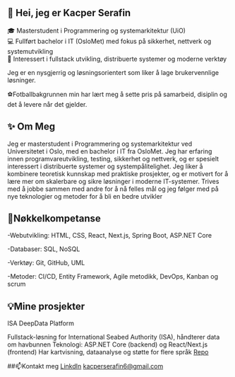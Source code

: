 ## 👋 Hei, jeg er Kacper Serafin

🎓 Masterstudent i Programmering og systemarkitektur (UiO)  
💻 Fullført bachelor i IT (OsloMet) med fokus på sikkerhet, nettverk og systemutvikling  
🌱 Interessert i fullstack utvikling, distribuerte systemer og moderne verktøy

Jeg er en nysgjerrig og løsningsorientert som liker å lage brukervennlige løsninger.

⚽️Fotballbakgrunnen min har lært meg å sette pris på samarbeid, disiplin og det å levere når det gjelder.

## ✨ Om Meg
Jeg er masterstudent i Programmering og systemarkitektur ved Universitetet i Oslo, med en bachelor i IT fra OsloMet. Jeg har erfaring innen programvareutvikling, testing, sikkerhet og nettverk, og er spesielt interessert i distribuerte systemer og systempålitelighet. Jeg liker å kombinere teoretisk kunnskap med praktiske prosjekter, og er motivert for å lære mer om skalerbare og sikre løsninger i moderne IT-systemer. Trives med å jobbe sammen med andre for å nå felles mål og jeg følger med på nye teknologier og metoder for å bli en bedre utvikler

## 🚀Nøkkelkompetanse 
-Webutvikling: HTML, CSS, React, Next.js, Spring Boot, ASP.NET Core

-Databaser: SQL, NoSQL

-Verktøy: Git, GitHub, UML

-Metoder: CI/CD, Entity Framework, Agile metodikk, DevOps, Kanban og scrum

## 💡Mine prosjekter
ISA DeepData Platform

Fullstack-løsning for International Seabed Authority (ISA), håndterer data om havbunnen
Teknologi: ASP.NET Core (backend) og React/Next.js (frontend)
Har kartvisning, dataanalyse og støtte for flere språk
[Repo](https://github.com/Kacpers03/Bachelor)

##📫Kontakt meg 
[LinkdIn](https://www.linkedin.com/in/kacper-serafin-73b44b319/)
kacperserafin6@gmail.com





<!--
**Kacpers03/Kacpers03** is a ✨ _special_ ✨ repository because its `README.md` (this file) appears on your GitHub profile.

Here are some ideas to get you started:

- 🔭 I’m currently working on ...
- 🌱 I’m currently learning ...
- 👯 I’m looking to collaborate on ...
- 🤔 I’m looking for help with ...
- 💬 Ask me about ...
- 📫 How to reach me: ...
- 😄 Pronouns: ...
- ⚡ Fun fact: ...
-->
